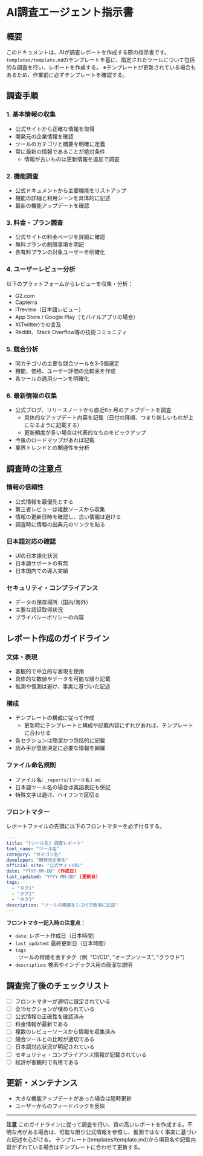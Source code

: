 # AI調査エージェント指示書

## 概要

このドキュメントは、AIが調査レポートを作成する際の指示書です。`templates/template.md`のテンプレートを基に、指定されたツールについて包括的な調査を行い、レポートを作成する。
※テンプレートが更新されている場合もあるため、作業前に必ずテンプレートを確認する。

## 調査手順

### 1. 基本情報の収集

- 公式サイトから正確な情報を取得
- 開発元の企業情報を確認
- ツールのカテゴリと概要を明確に定義
- 常に最新の情報であることが絶対条件
  - 情報が古いものは更新情報を追加で調査

### 2. 機能調査

- 公式ドキュメントから主要機能をリストアップ
- 機能の詳細と利用シーンを具体的に記述
- 最新の機能アップデートを確認

### 3. 料金・プラン調査

- 公式サイトの料金ページを詳細に確認
- 無料プランの制限事項を明記
- 各有料プランの対象ユーザーを明確化

### 4. ユーザーレビュー分析

以下のプラットフォームからレビューを収集・分析：

- G2.com
- Capterra
- ITreview（日本語レビュー）
- App Store / Google Play（モバイルアプリの場合）
- X(Twitter)での言及
- Reddit、Stack Overflow等の技術コミュニティ

### 5. 競合分析

- 同カテゴリの主要な競合ツールを3-5個選定
- 機能、価格、ユーザー評価の比較表を作成
- 各ツールの適用シーンを明確化

### 6. 最新情報の収集

- 公式ブログ、リリースノートから直近6ヶ月のアップデートを調査
  - 具体的なアップデート内容を記載（日付の降順、つまり新しいものが上になるように記載する）
  - 更新頻度が多い場合は代表的なものをピックアップ
- 今後のロードマップがあれば記載
- 業界トレンドとの関連性を分析

## 調査時の注意点

### 情報の信頼性

- 公式情報を最優先とする
- 第三者レビューは複数ソースから収集
- 情報の更新日時を確認し、古い情報は避ける
- 調査時に情報の出典元のリンクを貼る

### 日本語対応の確認

- UIの日本語化状況
- 日本語サポートの有無
- 日本国内での導入実績

### セキュリティ・コンプライアンス

- データの保存場所（国内/海外）
- 主要な認証取得状況
- プライバシーポリシーの内容

## レポート作成のガイドライン

### 文体・表現

- 客観的で中立的な表現を使用
- 具体的な数値やデータを可能な限り記載
- 推測や憶測は避け、事実に基づいた記述

### 構成

- テンプレートの構成に従って作成
  - 更新時にテンプレートと構成や記載内容にずれがあれば、テンプレートに合わせる
- 各セクションは簡潔かつ包括的に記載
- 読み手が意思決定に必要な情報を網羅

### ファイル命名規則

- ファイル名: `_reports/[ツール名].md`
- 日本語ツール名の場合は英語表記も併記
- 特殊文字は避け、ハイフンで区切る

### フロントマター

レポートファイルの先頭に以下のフロントマターを必ず付与する。

```yaml
---
title: "[ツール名] 調査レポート"
tool_name: "ツール名"
category: "カテゴリ名"
developer: "開発元企業名"
official_site: "公式サイトURL"
date: "YYYY-MM-DD" (作成日)
last_updated: "YYYY-MM-DD" (更新日)
tags:
  - "タグ1"
  - "タグ2"
  - "タグ3"
description: "ツールの概要を1-2行で簡潔に記述"
---
```

**フロントマター記入時の注意点：**

- `date`: レポート作成日（日本時間）
- `last_updated`: 最終更新日（日本時間）
- `tags`: ツールの特徴を表すタグ（例: "CI/CD", "オープンソース", "クラウド"）
- `description`: 検索やインデックス用の簡潔な説明

## 調査完了後のチェックリスト

- [ ] フロントマターが適切に設定されている
- [ ] 全15セクションが埋められている
- [ ] 公式情報の正確性を確認済み
- [ ] 料金情報が最新である
- [ ] 複数のレビューソースから情報を収集済み
- [ ] 競合ツールとの比較が適切である
- [ ] 日本語対応状況が明記されている
- [ ] セキュリティ・コンプライアンス情報が記載されている
- [ ] 総評が客観的で有用である

## 更新・メンテナンス

- 大きな機能アップデートがあった場合は随時更新
- ユーザーからのフィードバックを反映

---

**注意**
このガイドラインに従って調査を行い、質の高いレポートを作成する。不明な点がある場合は、可能な限り公式情報を参照し、推測ではなく事実に基づいた記述を心がける。
テンプレート(templates/template.md)から項目名や記載内容がずれている場合はテンプレートに合わせて更新する。
